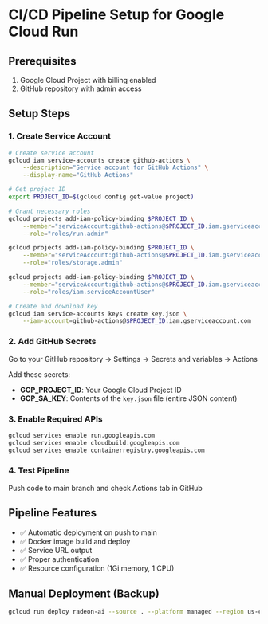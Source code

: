 # CI/CD Pipeline Setup for Google Cloud Run

## Prerequisites
1. Google Cloud Project with billing enabled
2. GitHub repository with admin access

## Setup Steps

### 1. Create Service Account
```bash
# Create service account
gcloud iam service-accounts create github-actions \
    --description="Service account for GitHub Actions" \
    --display-name="GitHub Actions"

# Get project ID
export PROJECT_ID=$(gcloud config get-value project)

# Grant necessary roles
gcloud projects add-iam-policy-binding $PROJECT_ID \
    --member="serviceAccount:github-actions@$PROJECT_ID.iam.gserviceaccount.com" \
    --role="roles/run.admin"

gcloud projects add-iam-policy-binding $PROJECT_ID \
    --member="serviceAccount:github-actions@$PROJECT_ID.iam.gserviceaccount.com" \
    --role="roles/storage.admin"

gcloud projects add-iam-policy-binding $PROJECT_ID \
    --member="serviceAccount:github-actions@$PROJECT_ID.iam.gserviceaccount.com" \
    --role="roles/iam.serviceAccountUser"

# Create and download key
gcloud iam service-accounts keys create key.json \
    --iam-account=github-actions@$PROJECT_ID.iam.gserviceaccount.com
```

### 2. Add GitHub Secrets
Go to your GitHub repository → Settings → Secrets and variables → Actions

Add these secrets:
- **GCP_PROJECT_ID**: Your Google Cloud Project ID
- **GCP_SA_KEY**: Contents of the `key.json` file (entire JSON content)

### 3. Enable Required APIs
```bash
gcloud services enable run.googleapis.com
gcloud services enable cloudbuild.googleapis.com
gcloud services enable containerregistry.googleapis.com
```

### 4. Test Pipeline
Push code to main branch and check Actions tab in GitHub

## Pipeline Features
- ✅ Automatic deployment on push to main
- ✅ Docker image build and deploy
- ✅ Service URL output
- ✅ Proper authentication
- ✅ Resource configuration (1Gi memory, 1 CPU)

## Manual Deployment (Backup)
```bash
gcloud run deploy radeon-ai --source . --platform managed --region us-central1 --allow-unauthenticated --port 8000 --memory 1Gi --cpu 1 --timeout 300 --max-instances 10
```